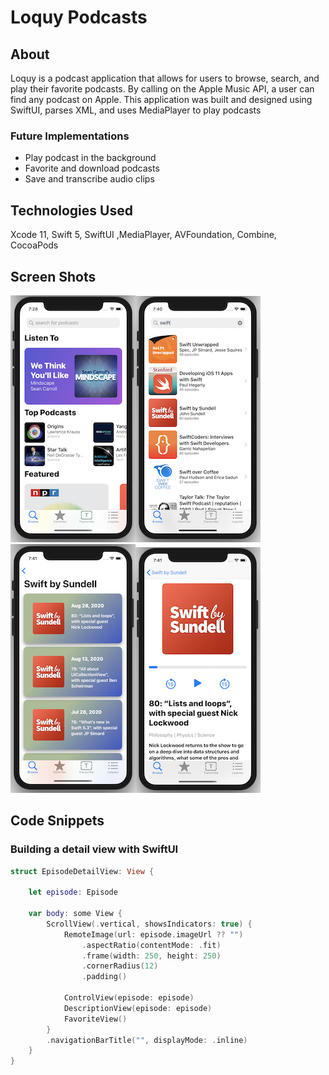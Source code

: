 # Loquy Podcasts 

## About
Loquy is a podcast application that allows for users to browse, search, and play their favorite podcasts. By calling on the Apple Music API, a user can find any podcast on Apple. This application was built and designed using SwiftUI, parses XML, and uses MediaPlayer to play podcasts

### Future Implementations
- Play podcast in the background
- Favorite and download podcasts
- Save and transcribe audio clips

## Technologies Used
Xcode 11, Swift 5, SwiftUI ,MediaPlayer, AVFoundation, Combine, CocoaPods

## Screen Shots
![Loquy](Assets/loquyShot1.png)![Loquy](Assets/loquyShot2.png)![Loquy](Assets/loquyShot4.png)![Loquy](Assets/loquyShot5.png)

## Code Snippets

### Building a detail view with SwiftUI
```swift
struct EpisodeDetailView: View {
    
    let episode: Episode
    
    var body: some View {
        ScrollView(.vertical, showsIndicators: true) {
            RemoteImage(url: episode.imageUrl ?? "")
                .aspectRatio(contentMode: .fit)
                .frame(width: 250, height: 250)
                .cornerRadius(12)
                .padding()
            
            ControlView(episode: episode)
            DescriptionView(episode: episode)
            FavoriteView()
        }
        .navigationBarTitle("", displayMode: .inline)
    }
}
```
